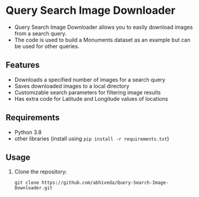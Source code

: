 # Query Search Image Downloader

- Query Search Image Downloader allows you to easily download images from a search query. 
- The code is used to build a Monuments dataset as an example but can be used for other queries.

## Features

- Downloads a specified number of images for a search query
- Saves downloaded images to a local directory
- Customizable search parameters for filtering image results
- Has extra code for Latitude and Longitude values of locations

## Requirements

- Python 3.8
- other libraries (install using `pip install -r requirements.txt`)

## Usage

1. Clone the repository:

   ```shell
   git clone https://github.com/abhiveda/Query-Search-Image-Downloader.git
